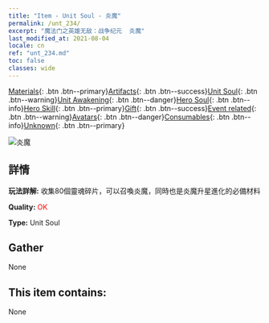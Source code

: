```yaml
---
title: "Item - Unit Soul - 炎魔"
permalink: /unt_234/
excerpt: "魔法门之英雄无敌：战争纪元  炎魔"
last_modified_at: 2021-08-04
locale: cn
ref: "unt_234.md"
toc: false
classes: wide
---
```

 [Materials](/ItemsCN/){: .btn .btn--primary}[Artifacts](/ItemsCN/Artifacts/){: .btn .btn--success}[Unit Soul](/ItemsCN/UnitSoul/){: .btn .btn--warning}[Unit Awakening](/ItemsCN/UnitAwakening/){: .btn .btn--danger}[Hero Soul](/ItemsCN/HeroSoul/){: .btn .btn--info}[Hero Skill](/ItemsCN/HeroSkill/){: .btn .btn--primary}[Gift](/ItemsCN/Gift/){: .btn .btn--success}[Event related](/ItemsCN/Events/){: .btn .btn--warning}[Avatars](/ItemsCN/Avatars/){: .btn .btn--danger}[Consumables](/ItemsCN/Consumables/){: .btn .btn--info}[Unknown](/ItemsCN/Unknown/){: .btn .btn--primary}

 ![炎魔](/images/u/ti_yanmo.jpg)

## 詳情
 **玩法詳解:** 收集80個靈魂碎片，可以召喚炎魔，同時也是炎魔升星進化的必備材料

 **Quality:** <span style="color: #FF0000">OK</span>

 **Type:** Unit Soul

## Gather

  None

## This item contains:

  None

